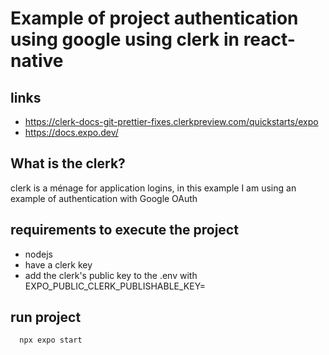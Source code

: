 # Example of project authentication using google using clerk in react-native

## links 
- https://clerk-docs-git-prettier-fixes.clerkpreview.com/quickstarts/expo
- https://docs.expo.dev/
## What is the clerk?
clerk is a ménage for application logins, in this example I am using an example of authentication with Google OAuth
## requirements to execute the project
- nodejs
- have a clerk key
- add the clerk's public key to the .env with EXPO_PUBLIC_CLERK_PUBLISHABLE_KEY=
## run project 
```bash
  npx expo start
```

